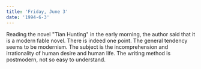 ```yaml
---
title: 'Friday, June 3'
date: '1994-6-3'
---
```


Reading the novel "Tian Hunting" in the early morning, the author said that it is a modern fable novel. There is indeed one point. The general tendency seems to be modernism. The subject is the incomprehension and irrationality of human desire and human life. The writing method is postmodern, not so easy to understand.

